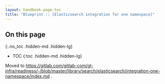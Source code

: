 ```yaml
---
layout: handbook-page-toc
title: "Blueprint :: [Elasticsearch integration for one namespace]"
---
```


## On this page
{:.no_toc .hidden-md .hidden-lg}

- TOC
{:toc .hidden-md .hidden-lg}

Moved to https://gitlab.com/gitlab-com/gl-infra/readiness/-/blob/master/library/search/elasticsearch/integration-one-namespace/index.md .

